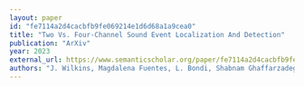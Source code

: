 ```yaml
---
layout: paper
id: "fe7114a2d4cacbfb9fe069214e1d6d68a1a9cea0"
title: "Two Vs. Four-Channel Sound Event Localization And Detection"
publication: "ArXiv"
year: 2023
external_url: https://www.semanticscholar.org/paper/fe7114a2d4cacbfb9fe069214e1d6d68a1a9cea0
authors: "J. Wilkins, Magdalena Fuentes, L. Bondi, Shabnam Ghaffarzadegan, A. Abavisani, J. Bello"
---
```

